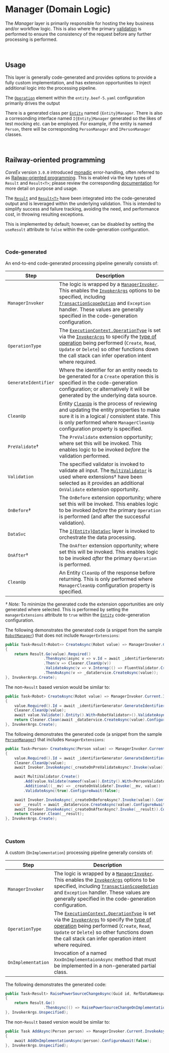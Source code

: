 ﻿# Manager (Domain Logic)

The *Manager* layer is primarily responsible for hosting the key business and/or workflow logic. This is also where the primary [validation](https://github.com/Avanade/CoreEx/tree/main/src/CoreEx.Validation) is performed to ensure the consistency of the request before any further processing is performed.

<br>

## Usage

This layer is generally code-generated and provides options to provide a fully custom implementation, and has extension opportunities to inject additional logic into the processing pipeline.

The [`Operation`](./Entity-Operation-Config.md) element within the `entity.beef-5.yaml` configuration primarily drives the output

There is a generated class per [`Entity`](./Entity-Entity-Config.md) named `{Entity}Manager`. There is also a corresonding interface named `I{Entity}Manager` generated so the likes of test mocking etc. can be employed. For example, if the entity is named `Person`, there will be corresponding `PersonManager` and `IPersonManager` classes.

<br/>

## Railway-oriented programming

_CoreEx_ version `3.0.0` introduced [monadic](https://en.wikipedia.org/wiki/Monad_(functional_programming)) error-handling, often referred to as [Railway-oriented programming](https://swlaschin.gitbooks.io/fsharpforfunandprofit/content/posts/recipe-part2.html). This is enabled via the key types of `Result` and `Result<T>`; please review the corresponding [documentation](https://github.com/Avanade/CoreEx/blob/main/src/CoreEx/Results/README.md) for more detail on purpose and usage. 

The [`Result`]() and [`Result<T>`]() have been integrated into the code-generated output and is leveraged within the underlying validation. This is intended to simplify success and failure tracking, avoiding the need, and performance cost, in throwing resulting exceptions. 

This is implemented by default; however, can be disabled by setting the `useResult` attribute to `false` within the code-generation configuration.

<br/>

### Code-generated
 
An end-to-end code-generated processing pipeline generally consists of:

Step | Description
-|-
`ManagerInvoker` | The logic is wrapped by a [`ManagerInvoker`](https://github.com/Avanade/CoreEx/blob/main/src/CoreEx/Invokers/ManagerInvoker.cs). This enables the [`InvokerArgs`](https://github.com/Avanade/CoreEx/blob/main/src/CoreEx/Invokers/InvokerArgs.cs) options to be specified, including [`TransactionScopeOption`](https://docs.microsoft.com/en-us/dotnet/api/system.transactions.transactionscopeoption) and `Exception` handler. These values are generally specified in the code-generation configuration.
`OperationType` | The [`ExecutionContext.OperationType`](https://github.com/Avanade/CoreEx/blob/main/src/CoreEx/ExecutionContext.cs) is set via the [`InvokerArgs`](https://github.com/Avanade/CoreEx/blob/main/src/CoreEx/Invokers/InvokerArgs.cs) to specify the [type of operation](https://github.com/Avanade/CoreEx/blob/main/src/CoreEx/OperationType.cs) being performed (`Create`, `Read`, `Update` or `Delete`) so other functions down the call stack can infer operation intent where required.
`GenerateIdentifier` | Where the identifier for an entity needs to be generated for a `Create` operation this is specified in the code-generation configuration; or alternatively it will be generated by the underlying data source. 
`CleanUp` | Entity [`CleanUp`](https://github.com/Avanade/CoreEx/blob/main/src/CoreEx/Entities/Cleaner.cs) is the process of reviewing and updating the entity properties to make sure it is in a logical / consistent state. This is only performed where `ManagerCleanUp` configuration property is specified.
`PreValidate`&dagger; | The `PreValidate` extension opportunity; where set this will be invoked. This enables logic to be invoked _before_ the validation performed.
`Validation` | The specified validator is invoked to validate all input. The [`MultiValidator`](https://github.com/Avanade/CoreEx/blob/main/src/CoreEx/Validation/MultiValidator.cs) is used where extensions&dagger; have been selected as it provides an additional `OnValidate` extension opportunity.
`OnBefore`&dagger; | The `OnBefore` extension opportunity; where set this will be invoked. This enables logic to be invoked _before_ the primary `Operation` is performed (and after the successful validation).
`DataSvc` | The [`I{Entity}DataSvc`](./Layer-DataSvc.md) layer is invoked to orchestrate the data processing.
`OnAfter`&dagger; | The `OnAfter` extension opportunity; where set this will be invoked. This enables logic to be invoked _after_ the primary `Operation` is performed.
`CleanUp` | An Entity `CleanUp` of the response before returning. This is only performed where `ManagerCleanUp` configuration property is specified.

_&dagger; Note:_ To minimize the generated code the extension opportunities are only generated where selected. This is performed by setting the `managerExtensions` attribute to `true` within the [`Entity`](./Entity-Entity-Config.md) code-generation configuration.

The following demonstrates the generated code (a snippet from the sample [`RobotManager`](../samples/Demo/Beef.Demo.Business/Generated/RobotManager.cs)) that does not include `ManagerExtensions`:

``` csharp
public Task<Result<Robot>> CreateAsync(Robot value) => ManagerInvoker.Current.InvokeAsync(this, ct =>
{
    return Result.Go(value).Required()
                 .ThenAsync(async v => v.Id = await _identifierGenerator.GenerateIdentifierAsync<Guid, Robot>().ConfigureAwait(false))
                 .Then(v => Cleaner.CleanUp(v))
                 .ValidateAsync(v => v.Interop(() => FluentValidator.Create<RobotValidator>().Wrap()), cancellationToken: ct)
                 .ThenAsAsync(v => _dataService.CreateAsync(value));
}, InvokerArgs.Create);
```

The non-`Result` based version would be similar to:

``` csharp
public Task<Robot> CreateAsync(Robot value) => ManagerInvoker.Current.InvokeAsync(this, async _ =>
{
    value.Required().Id = await _identifierGenerator.GenerateIdentifierAsync<Guid, Robot>().ConfigureAwait(false);
    Cleaner.CleanUp(value);
    await value.Validate().Entity().With<RobotValidator>().ValidateAsync(true).ConfigureAwait(false);
    return Cleaner.Clean(await _dataService.CreateAsync(value).ConfigureAwait(false));
}, InvokerArgs.Create);
```

The following demonstrates the generated code (a snippet from the sample [`PersonManager`](../samples/Demo/Beef.Demo.Business/Generated/PersonManager.cs)) that includes `ManagerExtensions`:

``` csharp
public Task<Person> CreateAsync(Person value) => ManagerInvoker.Current.InvokeAsync(this, async _ =>
{
    value.Required().Id = await _identifierGenerator.GenerateIdentifierAsync<Guid, Person>().ConfigureAwait(false);
    Cleaner.CleanUp(value);
    await Invoker.InvokeAsync(_createOnPreValidateAsync?.Invoke(value)).ConfigureAwait(false);

    await MultiValidator.Create()
        .Add(value.Validate(nameof(value)).Entity().With<PersonValidator>())
        .Additional((__mv) => _createOnValidate?.Invoke(__mv, value))
        .ValidateAsync(true).ConfigureAwait(false);

    await Invoker.InvokeAsync(_createOnBeforeAsync?.Invoke(value)).ConfigureAwait(false);
    var __result = await _dataService.CreateAsync(value).ConfigureAwait(false);
    await Invoker.InvokeAsync(_createOnAfterAsync?.Invoke(__result)).ConfigureAwait(false);
    return Cleaner.Clean(__result);
}, InvokerArgs.Create);
```

<br/>

### Custom

A custom (`OnImplementation`) processing pipeline generally consists of:

Step | Description
-|-
`ManagerInvoker` | The logic is wrapped by a [`ManagerInvoker`](https://github.com/Avanade/CoreEx/blob/main/src/CoreEx/Invokers/ManagerInvoker.cs). This enables the [`InvokerArgs`](https://github.com/Avanade/CoreEx/blob/main/src/CoreEx/Invokers/InvokerArgs.cs) options to be specified, including [`TransactionScopeOption`](https://docs.microsoft.com/en-us/dotnet/api/system.transactions.transactionscopeoption) and `Exception` handler. These values are generally specified in the code-generation configuration.
`OperationType` | The [`ExecutionContext.OperationType`](https://github.com/Avanade/CoreEx/blob/main/src/CoreEx/ExecutionContext.cs) is set via the [`InvokerArgs`](https://github.com/Avanade/CoreEx/blob/main/src/CoreEx/Invokers/InvokerArgs.cs) to specify the [type of operation](https://github.com/Avanade/CoreEx/blob/main/src/CoreEx/OperationType.cs) being performed (`Create`, `Read`, `Update` or `Delete`) so other functions down the call stack can infer operation intent where required.
`OnImplementation` | Invocation of a named `XxxOnImplementaionAsync` method that must be implemented in a non-generated partial class.

The following demonstrates the generated code:

``` csharp
public Task<Result> RaisePowerSourceChangeAsync(Guid id, RefDataNamespace.PowerSource? powerSource) => ManagerInvoker.Current.InvokeAsync(this, ct =>
{
    return Result.Go()
                 .ThenAsync(() => RaisePowerSourceChangeOnImplementationAsync(id, powerSource));
}, InvokerArgs.Unspecified);
```

The non-`Result` based version would be similar to:

``` csharp
public Task AddAsync(Person person) => ManagerInvoker.Current.InvokeAsync(this, async _ =>
{
    await AddOnImplementationAsync(person).ConfigureAwait(false);
}, InvokerArgs.Unspecified);
```
